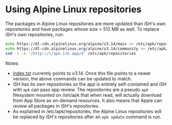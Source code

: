 # Using Alpine Linux repositories

The packages in Alpine Linux repositories are more updated than iSH's own repositories and have packages whose size > 512 MB as well. To replace iSH's own repositories, run:
<!-- 3.13+ is not used due to missing seccomp(2) support -->
```sh
echo https://dl-cdn.alpinelinux.org/alpine/v3.14/main >> /etc/apk/repositories
echo https://dl-cdn.alpinelinux.org/alpine/v3.14/community >> /etc/apk/repositories
sed -i -e '/http:\/\/apk.ish.app/d' /etc/apk/repositories 
```

Notes:

- [index.txt](https://github.com/ish-app/ish/blob/master/deps/aports/community/x86/index.txt) currently points to v3.14. Once this file points to a newer version, the above commands can be updated to match.
- iSH has its own repositories so the app is entirely self-contained and iSH with `apk` can pass app review. The repositories are a pseudo `apk` filesystem mounted on /ish/apk that when read, will actually download from App Store as on-demand resources. It also means that Apple can review all packages in iSH's repositories.
- As explained in /etc/apk/repositories, the Alpine Linux repositories will be replaced by iSH's repositories after an `apk update` command is run.
